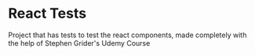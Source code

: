 # React Tests

Project that has tests to test the react components, made completely with the help of Stephen Grider's Udemy Course

